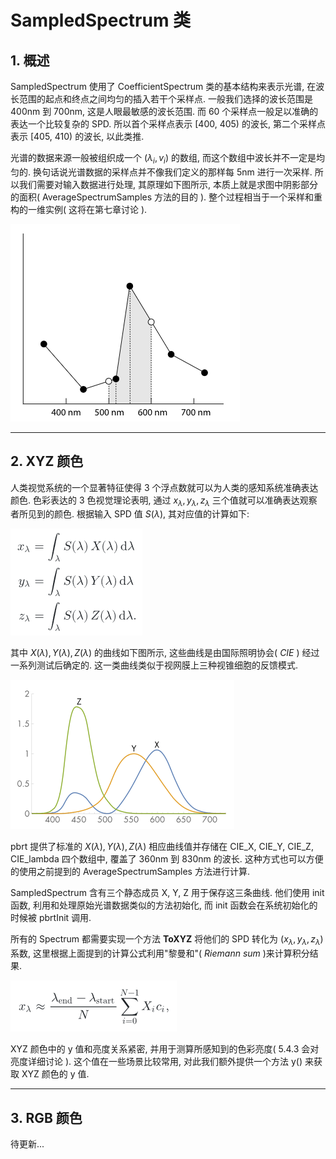 # SampledSpectrum 类

## 1. 概述

SampledSpectrum 使用了 CoefficientSpectrum 类的基本结构来表示光谱, 在波长范围的起点和终点之间均匀的插入若干个采样点. 一般我们选择的波长范围是 400nm 到 700nm, 这是人眼最敏感的波长范围. 而 60 个采样点一般足以准确的表达一个比较复杂的 SPD. 所以首个采样点表示 [400, 405) 的波长, 第二个采样点表示 [405, 410) 的波长, 以此类推.

光谱的数据来源一般被组织成一个 $(\lambda_i, v_i)$ 的数组, 而这个数组中波长并不一定是均匀的. 换句话说光谱数据的采样点并不像我们定义的那样每 5nm 进行一次采样. 所以我们需要对输入数据进行处理, 其原理如下图所示, 本质上就是求图中阴影部分的面积( AverageSpectrumSamples 方法的目的 ). 整个过程相当于一个采样和重构的一维实例( 这将在第七章讨论 ).

![AverageSpectrumSamples](figures/5.2.png)

---

## 2. XYZ 颜色

人类视觉系统的一个显著特征使得 3 个浮点数就可以为人类的感知系统准确表达颜色. 色彩表达的 3 色视觉理论表明, 通过 $x_\lambda, y_\lambda, z_\lambda$ 三个值就可以准确表达观察者所见到的颜色. 根据输入 SPD 值 $S(\lambda)$, 其对应值的计算如下:

![XYZ公式](figures/5.3.png)

其中 $X(\lambda), Y(\lambda), Z(\lambda)$ 的曲线如下图所示, 这些曲线是由国际照明协会( *CIE* ) 经过一系列测试后确定的. 这一类曲线类似于视网膜上三种视锥细胞的反馈模式.

![XYZ曲线](figures/5.4.png)

pbrt 提供了标准的 $X(\lambda), Y(\lambda), Z(\lambda)$ 相应曲线值并存储在 CIE_X, CIE_Y, CIE_Z, CIE_lambda 四个数组中, 覆盖了 360nm 到 830nm 的波长. 这种方式也可以方便的使用之前提到的 AverageSpectrumSamples 方法进行计算.

SampledSpectrum 含有三个静态成员 X, Y, Z 用于保存这三条曲线. 他们使用 init 函数, 利用和处理原始光谱数据类似的方法初始化, 而 init 函数会在系统初始化的时候被 pbrtInit 调用.

所有的 Spectrum 都需要实现一个方法 **ToXYZ** 将他们的 SPD 转化为 $(x_\lambda, y_\lambda, z_\lambda)$ 系数, 这里根据上面提到的计算公式利用"黎曼和"( *Riemann sum* )来计算积分结果.

![黎曼和](figures/5.5.png)

XYZ 颜色中的 y 值和亮度关系紧密, 并用于测算所感知到的色彩亮度( 5.4.3 会对亮度详细讨论 ). 这个值在一些场景比较常用, 对此我们额外提供一个方法 y() 来获取 XYZ 颜色的 y 值.

---

## 3. RGB 颜色

待更新...